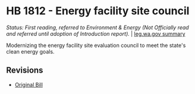 # HB 1812 - Energy facility site council
*Status: First reading, referred to Environment & Energy (Not Officially read and referred until adoption of Introduction report).* | [leg.wa.gov summary](https://app.leg.wa.gov/billsummary?BillNumber=1812&Year=2021)

Modernizing the energy facility site evaluation council to meet the state's clean energy goals.

## Revisions
* [Original Bill](1/)